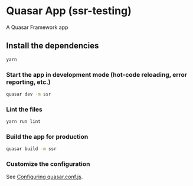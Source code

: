 # Quasar App (ssr-testing)

A Quasar Framework app

## Install the dependencies

```bash
yarn
```

### Start the app in development mode (hot-code reloading, error reporting, etc.)

```bash
quasar dev -m ssr
```

### Lint the files

```bash
yarn run lint
```

### Build the app for production

```bash
quasar build -m ssr
```

### Customize the configuration

See [Configuring quasar.conf.js](https://v1.quasar.dev/quasar-cli/quasar-conf-js).
